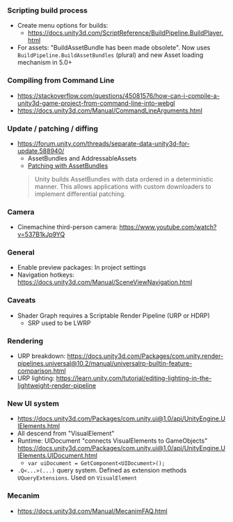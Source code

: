 ### Scripting build process

* Create menu options for builds:
  * https://docs.unity3d.com/ScriptReference/BuildPipeline.BuildPlayer.html
* For assets: "BuildAssetBundle has been made obsolete". Now uses `BuildPipeline.BuildAssetBundles` (plural) and new Asset loading mechanism in 5.0+



### Compiling from Command Line

* https://stackoverflow.com/questions/45081576/how-can-i-compile-a-unity3d-game-project-from-command-line-into-webgl
* https://docs.unity3d.com/Manual/CommandLineArguments.html


### Update / patching / diffing
* https://forum.unity.com/threads/separate-data-unity3d-for-update.588940/
    * AssetBundles and AddressableAssets
    * [Patching with AssetBundles](https://docs.unity3d.com/Manual/AssetBundles-Patching.html)
    > Unity builds AssetBundles with data ordered in a deterministic manner. This allows applications with custom downloaders to implement differential patching.

### Camera
* Cinemachine third-person camera: https://www.youtube.com/watch?v=537B1kJp9YQ

### General

* Enable preview packages: In project settings
* Navigation hotkeys: https://docs.unity3d.com/Manual/SceneViewNavigation.html


### Caveats
 * Shader Graph requires a Scriptable Render Pipeline (URP or HDRP)
     * SRP used to be LWRP

### Rendering
 * URP breakdown: https://docs.unity3d.com/Packages/com.unity.render-pipelines.universal@10.2/manual/universalrp-builtin-feature-comparison.html
 * URP lighting: https://learn.unity.com/tutorial/editing-lighting-in-the-lightweight-render-pipeline

### New UI system
* https://docs.unity3d.com/Packages/com.unity.ui@1.0/api/UnityEngine.UIElements.html
* All descend from "VisualElement"
* Runtime: UIDocument "connects VisualElements to GameObjects" https://docs.unity3d.com/Packages/com.unity.ui@1.0/api/UnityEngine.UIElements.UIDocument.html
    * `var uiDocument = GetComponent<UIDocument>();`
* `.Q<...>(...)` query system. Defined as extension methods `UQueryExtensions`. Used on `VisualElement`

### Mecanim

* https://docs.unity3d.com/Manual/MecanimFAQ.html
